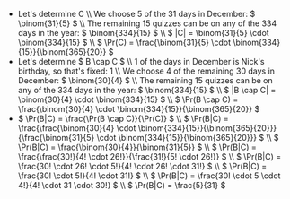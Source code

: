 <ul>
<li> Let's determine C \\
We choose 5 of the 31 days in December: $ \binom{31}{5} $ \\
The remaining 15 quizzes can be on any of the 334 days in the year: $ \binom{334}{15} $ \\
$ |C| = \binom{31}{5} \cdot \binom{334}{15} $ \\
$ \Pr(C) = \frac{\binom{31}{5} \cdot \binom{334}{15}}{\binom{365}{20}} $
<li> Let's determine $ B \cap C $ \\
1 of the days in December is Nick's birthday, so that's fixed: 1 \\
We choose 4 of the remaining 30 days in December: $ \binom{30}{4} $ \\
The remaining 15 quizzes can be on any of the 334 days in the year: $ \binom{334}{15} $ \\
$ |B \cap C| = \binom{30}{4} \cdot \binom{334}{15} $ \\
$ \Pr(B \cap C) = \frac{\binom{30}{4} \cdot \binom{334}{15}}{\binom{365}{20}} $
<li> $ \Pr(B|C) = \frac{\Pr(B \cap C)}{\Pr(C)} $ \\
$ \Pr(B|C) = \frac{\frac{\binom{30}{4} \cdot \binom{334}{15}}{\binom{365}{20}}}{\frac{\binom{31}{5} \cdot \binom{334}{15}}{\binom{365}{20}}} $ \\
$ \Pr(B|C) = \frac{\binom{30}{4}}{\binom{31}{5}} $ \\
$ \Pr(B|C) = \frac{\frac{30!}{4! \cdot 26!}}{\frac{31!}{5! \cdot 26!}} $ \\
$ \Pr(B|C) = \frac{30! \cdot 26! \cdot 5!}{4! \cdot 26! \cdot 31!} $ \\
$ \Pr(B|C) = \frac{30! \cdot 5!}{4! \cdot 31!} $ \\
$ \Pr(B|C) = \frac{30! \cdot 5 \cdot 4!}{4! \cdot 31 \cdot 30!} $ \\
$ \Pr(B|C) = \frac{5}{31} $
</ul>
